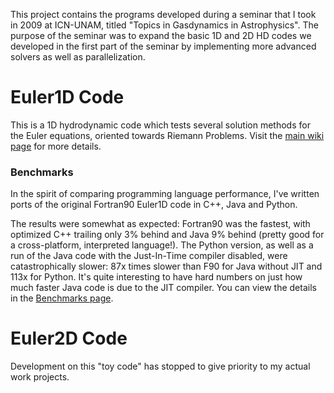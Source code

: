 This project contains the programs developed during a seminar that I took in 2009 at ICN-UNAM, titled "Topics in Gasdynamics in Astrophysics". The purpose of the seminar was to expand the basic 1D and 2D HD codes we developed in the first part of the seminar by implementing more advanced solvers as well as parallelization.

# Euler1D Code #

This is a 1D hydrodynamic code which tests several solution methods for the Euler equations, oriented towards Riemann Problems. Visit the [main wiki page](Euler1DWiki.md) for more details.

### Benchmarks ###

In the spirit of comparing programming language performance, I've written ports of the original Fortran90 Euler1D code in C++, Java and Python.

The results were somewhat as expected: Fortran90 was the fastest, with optimized C++ trailing only 3% behind and Java 9% behind (pretty good for a cross-platform, interpreted language!). The Python version, as well as a run of the Java code with the Just-In-Time compiler disabled, were catastrophically slower: 87x times slower than F90 for Java without JIT and 113x for Python. It's quite interesting to have hard numbers on just how much faster Java code is due to the JIT compiler. You can view the details in the [Benchmarks page](Euler1D_Benchmarks.md).

# Euler2D Code #

Development on this "toy code" has stopped to give priority to my actual work projects.
